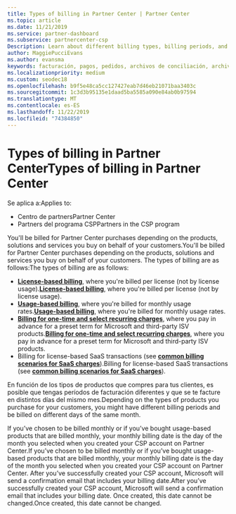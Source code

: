 ```yaml
---
title: Types of billing in Partner Center | Partner Center
ms.topic: article
ms.date: 11/21/2019
ms.service: partner-dashboard
ms.subservice: partnercenter-csp
Description: Learn about different billing types, billing periods, and billing dates you might see in Partner Center.
author: MaggiePucciEvans
ms.author: evansma
keywords: facturación, pagos, pedidos, archivos de conciliación, archivo de conciliación
ms.localizationpriority: medium
ms.custom: seodec18
ms.openlocfilehash: b9f5e48ca5cc127427eab7d46eb21071baa3403c
ms.sourcegitcommit: 1c3d3b95135e1daad5ba5585a090e84ab0b97594
ms.translationtype: MT
ms.contentlocale: es-ES
ms.lasthandoff: 11/22/2019
ms.locfileid: "74384850"
---
```

# <a name="types-of-billing-in-partner-center"></a><span data-ttu-id="7fad3-104">Types of billing in Partner Center</span><span class="sxs-lookup"><span data-stu-id="7fad3-104">Types of billing in Partner Center</span></span>

<span data-ttu-id="7fad3-105">Se aplica a:</span><span class="sxs-lookup"><span data-stu-id="7fad3-105">Applies to:</span></span>

- <span data-ttu-id="7fad3-106">Centro de partners</span><span class="sxs-lookup"><span data-stu-id="7fad3-106">Partner Center</span></span>
- <span data-ttu-id="7fad3-107">Partners del programa CSP</span><span class="sxs-lookup"><span data-stu-id="7fad3-107">Partners in the CSP program</span></span>

<span data-ttu-id="7fad3-108">You'll be billed for Partner Center purchases depending on the products, solutions and services you buy on behalf of your customers.</span><span class="sxs-lookup"><span data-stu-id="7fad3-108">You'll be billed for Partner Center purchases depending on the products, solutions and services you buy on behalf of your customers.</span></span> <span data-ttu-id="7fad3-109">The types of billing are as follows:</span><span class="sxs-lookup"><span data-stu-id="7fad3-109">The types of billing are as follows:</span></span>

- <span data-ttu-id="7fad3-110">[**License-based billing**](license-based-billing.md), where you're billed per license (not by license usage).</span><span class="sxs-lookup"><span data-stu-id="7fad3-110">[**License-based billing**](license-based-billing.md), where you're billed per license (not by license usage).</span></span>
- <span data-ttu-id="7fad3-111">[**Usage-based billing**](usage-based-billing.md), where you're billed for monthly usage rates.</span><span class="sxs-lookup"><span data-stu-id="7fad3-111">[**Usage-based billing**](usage-based-billing.md), where you're billed for monthly usage rates.</span></span>
- <span data-ttu-id="7fad3-112">[**Billing for one-time and select recurring charges**](one-time-and-recurring-billing.md), where you pay in advance for a preset term for Microsoft and third-party ISV products.</span><span class="sxs-lookup"><span data-stu-id="7fad3-112">[**Billing for one-time and select recurring charges**](one-time-and-recurring-billing.md), where you pay in advance for a preset term for Microsoft and third-party ISV products.</span></span>
- <span data-ttu-id="7fad3-113">Billing for license-based SaaS transactions (see [**common billing scenarios for SaaS charges**](common-billing-scenarios-saas.md)).</span><span class="sxs-lookup"><span data-stu-id="7fad3-113">Billing for license-based SaaS transactions (see [**common billing scenarios for SaaS charges**](common-billing-scenarios-saas.md)).</span></span>

<span data-ttu-id="7fad3-114">En función de los tipos de productos que compres para tus clientes, es posible que tengas períodos de facturación diferentes y que se te facture en distintos días del mismo mes.</span><span class="sxs-lookup"><span data-stu-id="7fad3-114">Depending on the types of products you purchase for your customers, you might have different billing periods and be billed on different days of the same month.</span></span>

<span data-ttu-id="7fad3-115">If you’ve chosen to be billed monthly or if you’ve bought usage-based products that are billed monthly, your monthly billing date is the day of the month you selected when you created your CSP account on Partner Center.</span><span class="sxs-lookup"><span data-stu-id="7fad3-115">If you’ve chosen to be billed monthly or if you’ve bought usage-based products that are billed monthly, your monthly billing date is the day of the month you selected when you created your CSP account on Partner Center.</span></span> <span data-ttu-id="7fad3-116">After you’ve successfully created your CSP account, Microsoft will send a confirmation email that includes your billing date.</span><span class="sxs-lookup"><span data-stu-id="7fad3-116">After you’ve successfully created your CSP account, Microsoft will send a confirmation email that includes your billing date.</span></span> <span data-ttu-id="7fad3-117">Once created, this date cannot be changed.</span><span class="sxs-lookup"><span data-stu-id="7fad3-117">Once created, this date cannot be changed.</span></span>
